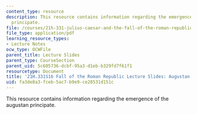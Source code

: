```yaml
---
content_type: resource
description: This resource contains information regarding the emergence of the augustan
  principate.
file: /courses/21h-331-julius-caesar-and-the-fall-of-the-roman-republic-spring-2016/fa3de8a3fceb5ac7b9e9ce28531d151c_MIT21H_331S16_Principate.pdf
file_type: application/pdf
learning_resource_types:
- Lecture Notes
ocw_type: OCWFile
parent_title: Lecture Slides
parent_type: CourseSection
parent_uid: 5c605736-dcbf-95a3-d1eb-b329fd7f61f1
resourcetype: Document
title: '21H.331S16 Fall of the Roman Republic Lecture Slides: Augustan Principate'
uid: fa3de8a3-fceb-5ac7-b9e9-ce28531d151c
---
```

This resource contains information regarding the emergence of the augustan principate.


